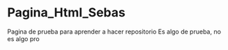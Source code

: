 # Pagina_Html_Sebas
Pagina de prueba para aprender a hacer repositorio
Es algo de prueba, no es algo pro
